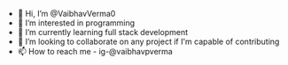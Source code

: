 - 👋 Hi, I’m @VaibhavVerma0
- 👀 I’m interested in programming
- 🌱 I’m currently learning full stack development
- 💞️ I’m looking to collaborate on any project if I'm capable of contributing
- 📫 How to reach me - ig-@vaibhavpverma

<!---
VaibhavVerma0/VaibhavVerma0 is a ✨ special ✨ repository because its `README.md` (this file) appears on your GitHub profile.
You can click the Preview link to take a look at your changes.
--->
